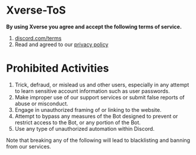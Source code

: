 # Xverse-ToS

**By using Xverse you agree and accept the following terms of service.**

1. [discord.com/terms](https://discord.com/terms)
2. Read and agreed to our [privacy policy](https://github.com/Client13/Xverse-Privacy-Policy/blob/main/README.md)

# Prohibited Activities

1. Trick, defraud, or mislead us and other users, especially in any attempt to learn sensitive account information such as user passwords.
2. Make improper use of our support services or submit false reports of abuse or misconduct.
3. Engage in unauthorized framing of or linking to the website.
4. Attempt to bypass any measures of the Bot designed to prevent or restrict access to the Bot, or any portion of the Bot.
5. Use any type of unauthorized automation within Discord.


Note that breaking any of the following will lead to blacklisting and banning from our services.
